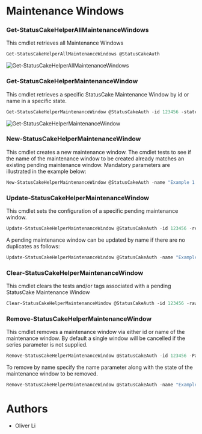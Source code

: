 # Maintenance Windows

### Get-StatusCakeHelperAllMaintenanceWindows
This cmdlet retrieves all Maintenance Windows

```powershell
Get-StatusCakeHelperAllMaintenanceWindows @StatusCakeAuth
```
![Get-StatusCakeHelperAllMaintenanceWindows](https://user-images.githubusercontent.com/30263630/33572313-7979945e-d92a-11e7-83e3-b970908318c3.png)

### Get-StatusCakeHelperMaintenanceWindow
This cmdlet retrieves a specific StatusCake Maintenance Window by id or name in a specific state.

```powershell
Get-StatusCakeHelperMaintenanceWindow @StatusCakeAuth -id 123456 -state PND
```
![Get-StatusCakeHelperMaintenanceWindow](https://user-images.githubusercontent.com/30263630/33572353-9786deac-d92a-11e7-827e-d40383bf3184.png)

### New-StatusCakeHelperMaintenanceWindow
This cmdlet creates a new maintenance window. The cmdlet tests to see if the name of the maintenance window to be created already matches an existing pending maintenance window. 
Mandatory parameters are illustrated in the example below:

```powershell
New-StatusCakeHelperMaintenanceWindow @StatusCakeAuth -name "Example 1 Day Maintenance Window" -start_date $(Get-Date) -end_date $((Get-Date).AddDays(1)) -timezone "Europe/London" -raw_tests @("123456","234567") -verbose
```

### Update-StatusCakeHelperMaintenanceWindow
This cmdlet sets the configuration of a specific pending maintenance window.

```powershell
Update-StatusCakeHelperMaintenanceWindow @StatusCakeAuth -id 123456 -recur_every 7 
```
A pending maintenance window can be updated by name if there are no duplicates as follows:
```powershell
Update-StatusCakeHelperMaintenanceWindow @StatusCakeAuth -name "Example 1 Day Maintenance Window" -SetByName -recur_every 7
```

### Clear-StatusCakeHelperMaintenanceWindow
This cmdlet clears the tests and/or tags associated with a pending StatusCake Maintenance Window

```powershell
Clear-StatusCakeHelperMaintenanceWindow @StatusCakeAuth -id 123456 -raw_tests
```

### Remove-StatusCakeHelperMaintenanceWindow
This cmdlet removes a maintenance window via either id or name of the maintenance window. By default a single window will be cancelled if the series parameter is not supplied.

```powershell
Remove-StatusCakeHelperMaintenanceWindow @StatusCakeAuth -id 123456 -PassThru -Verbose
```
To remove by name specify the name parameter along with the state of the maintenance window to be removed.
```powershell
Remove-StatusCakeHelperMaintenanceWindow @StatusCakeAuth -name "Example Maintenance Window" -state PND -PassThru -Verbose
```

# Authors
- Oliver Li